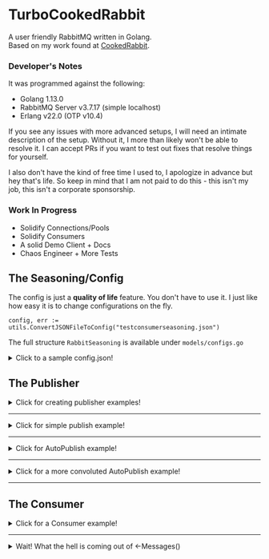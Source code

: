 # TurboCookedRabbit
 A user friendly RabbitMQ written in Golang.  
 Based on my work found at [CookedRabbit](https://github.com/houseofcat/CookedRabbit).

### Developer's Notes
It was programmed against the following:

 * Golang 1.13.0
 * RabbitMQ Server v3.7.17 (simple localhost)
 * Erlang v22.0 (OTP v10.4)

If you see any issues with more advanced setups, I will need an intimate description of the setup. Without it, I more than likely won't be able to resolve it. I can accept PRs if you want to test out fixes that resolve things for yourself.

I also don't have the kind of free time I used to, I apologize in advance but hey that's life. So keep in mind that I am not paid to do this - this isn't my job, this isn't a corporate sponsorship.

### Work In Progress
 * Solidify Connections/Pools
 * Solidify Consumers
 * A solid Demo Client + Docs
 * Chaos Engineer + More Tests

## The Seasoning/Config

The config is just a **quality of life** feature. You don't have to use it. I just like how easy it is to change configurations on the fly.

    config, err := utils.ConvertJSONFileToConfig("testconsumerseasoning.json")

The full structure `RabbitSeasoning` is available under `models/configs.go`

<details><summary>Click to a sample config.json!</summary>
<p>
```
{
    "PoolConfig": {
        "ChannelPoolConfig": {
            "ErrorBuffer": 10,
            "BreakOnInitializeError": false,
            "MaxInitializeErrorCount": 5,
            "SleepOnErrorInterval": 50,
            "CreateChannelRetryCount": 5,
            "ChannelCount": 25,
            "AckChannelCount": 25,
            "GlobalQosCount": 4
        },
        "ConnectionPoolConfig": {
            "URI": "amqp://guest:guest@localhost:5672/",
            "ErrorBuffer": 1,
            "BreakOnInitializeError": false,
            "MaxInitializeErrorCount": 5,
            "SleepOnErrorInterval": 50,
            "CreateConnectionRetryCount": 5,
            "ConnectionCount": 5,
            "TLSConfig": {
                "EnableTLS": false,
                "PEMCertLocation": "test/catest.pem",
                "LocalCertLocation": "client/cert.ca",
                "CertServerName": "hostname-in-cert"
            }
        }
    },
    "ConsumerConfigs": {
        "TurboCookedRabbitConsumer-Ackable": {
            "QueueName": "ConsumerTestQueue",
            "ConsumerName": "TurboCookedRabbitConsumer-Ackable",
            "AutoAck": false,
            "Exclusive": false,
            "NoWait": true,
            "QosCountOverride": 5,
            "QosSizeOverride": 65535,
            "MessageBuffer": 10,
            "ErrorBuffer": 1,
            "SleepOnErrorInterval": 1000
        },
        "TurboCookedRabbitConsumer-AutoAck": {
            "QueueName": "ConsumerTestQueue",
            "ConsumerName": "TurboCookedRabbitConsumer-AutoAck",
            "AutoAck": true,
            "Exclusive": false,
            "NoWait": true,
            "QosCountOverride": 5,
            "QosSizeOverride": 65535,
            "MessageBuffer": 10,
            "ErrorBuffer": 1,
            "SleepOnErrorInterval": 1000
        }
    },
    "PublisherConfig":{
        "SleepOnIdleInterval": 1000,
        "LetterBuffer": 10,
        "NotificationBuffer": 10
    }
}
```
</p>
</details>

## The Publisher

<details><summary>Click for creating publisher examples!</summary>
<p>

Assuming you have a **ChannelPool** already setup. Creating a publisher can be achieved as so:

    publisher, err := publisher.NewPublisher(Seasoning, channelPool, nil)

Assuming you have a **ChannelPool** and **ConnectionPool** setup. Creating a publisher can be achieved as so:

    publisher, err := publisher.NewPublisher(Seasoning, channelPool, connectionPool)

The errors here indicate I was unable to create a Publisher - probably due to the ChannelPool/ConnectionPool you gave me.

</p>
</details>

---

<details><summary>Click for simple publish example!</summary>
<p>

Once you have a publisher, you can perform a relatively simple publish.

    letter := utils.CreateLetter("", "TestQueueName", nil)
	publisher.Publish(letter)

This creates a simple HelloWorld message letter with no ExchangeName and a QueueName/RoutingKey of TestQueueName. The body is nil, the helper function creates bytes for "h e l l o   w o r l d".

The concept of a Letter may seem clunky on a single publish. I don't disagree and you still always have `streadway/amqp` to rely on. The **letter** idea makes sense with **AutoPublish**.

</p>
</details>

---

<details><summary>Click for AutoPublish example!</summary>
<p>

Once you have a publisher, you can perform **StartAutoPublish**!

    allowInternalRetry := false
	publisher.StartAutoPublish(allowInternalRetryMechanism)

    ListeningForNotificationsLoop:
	for {
		select {
		case notification := <-publisher.Notifications():
			if !notification.Success {
                /* Handle Republish */
            }
		default:
			time.Sleep(1 * time.Millisecond)
		}
	}

This tells the Publisher to start reading an **internal queue**, a letter queue.

Once this has been started up, we allow letters to be placed in the mailbox/letter queue.

That could be simple like this...

    publisher.QueueLetter(letter) // How simple is that!

...or more complex like such

    for _, letter := range letters {
        err := publisher.QueueLetter(letter)
        if err != nil {
            /* Handle Retry To Add To Queue */
        }
    }

So you can see why we use these message containers called **letter**. The letter has the **body** and **envelope** inside of it. It has everything you need to publish it. Think of it a small, highly configurable, **unit of work**.

Notice that you don't have anything to do with channels and connections!

</p>
</details>

---

<details><summary>Click for a more convoluted AutoPublish example!</summary>
<p>

Let's say the above example was too simple for you... ...let's up it a notch on what you can do with AutoPublish.

    allowInternalRetry := true
	publisher.StartAutoPublish(allowInternalRetryMechanism) // this will retry based on the Letter.RetryCount passed in.

	timer := time.NewTimer(1 * time.Minute) // Stop Listening to notifications after 1 minute.

    messageCount = 1000
    channelFailureCount := 0
	successCount := 0
	failureCount := 0

    ListeningForNotificationsLoop:
	for {
		select {
		case <-timer.C:
			break ListeningForNotificationsLoop  
		case chanErr := <-channelPool.Errors():
			if chanErr != nil {
				channelFailureCount++ // Count ChannelPool failures.
			}
			break
		case notification := <-publisher.Notifications():
			if notification.Success {
				successCount++
			} else {
				failureCount++
			}

            // I am only expecting to publish 1000 messages
			if successCount+failureCount == messageCount { 
				break ListeningForNotificationsLoop
			}

			break
		default:
			time.Sleep(1 * time.Millisecond)
			break
		}
	}

We have finished our work, we **succeeded** or **failed** to publish **1000** messages. So now we want to shutdown everything!

	publisher.StopAutoPublish()
	// channelPool.Shutdown() // if you have a pointer to your channel pool nearby!

</p>
</details>

---

## The Consumer

<details><summary>Click for a Consumer example!</summary>
<p>

Again, the ConsumerConfig is just a **quality of life** feature. You don't have to use it.

```
    ...
	"ConsumerConfigs": {
		"TurboCookedRabbitConsumer-Ackable": {
			"QueueName": "ConsumerTestQueue",
			"ConsumerName": "TurboCookedRabbitConsumer-Ackable",
			"AutoAck": false,
			"Exclusive": false,
			"NoWait": true,
			"QosCountOverride": 5,
			"QosSizeOverride": 65535,
			"MessageBuffer": 10,
			"ErrorBuffer": 1,
			"SleepOnErrorInterval": 1000
		},
		"TurboCookedRabbitConsumer-AutoAck": {
			"QueueName": "ConsumerTestQueue",
			"ConsumerName": "TurboCookedRabbitConsumer-AutoAck",
			"AutoAck": true,
			"Exclusive": false,
			"NoWait": true,
			"QosCountOverride": 5,
			"QosSizeOverride": 65535,
			"MessageBuffer": 10,
			"ErrorBuffer": 1,
			"SleepOnErrorInterval": 1000
		}
	},
    ...
```

And finding this object after it was loaded from a JSON file.

	consumerConfig, ok := config.ConsumerConfigs["TurboCookedRabbitConsumer-AutoAck"]

Creating the Consumer from Config after creating a ChannelPool.

	consumer, err := consumer.NewConsumerFromConfig(consumerConfig, channelPool)

Then start Consumer?

    consumer.StartConsuming()

Thats it! Wait where our my messages?! MY QUEUE IS DRAINING!

Oh, right! That's over here, keeping with the *out of process design*.

    ConsumeMessages:
	for {
		select {
		case message := <-consumer.Messages():
            /* Do something with the message! */
		default:
			time.Sleep(100 * time.Millisecond)
		}
	}

</p>
</details>

---

<details><summary>Wait! What the hell is coming out of <-Messages()</summary>
<p>

Great question. I toyed with the idea of retruning Letters (and I may still at some point) but for now you receive a `models.Message`.

Why? Because the payload/data/message body is here but more importantly contains the means of acking the message! It didn't feel right being merged with a `models.Letter`.

One of the complexities of RabbitMQ is that you need to Acknowledge off the same Channel that it was received on. That makes out of process designs like mine prone to two things: hackery and/or memory leaks (passing the channels around everywhere WITH messages).

There are two things I **hate** about RabbitMQ
 * Channels close on error.
 * Messages have to be acknowledge on the same channel.

What I have attempted to do is to make your life blissful by not forcing you to deal with it. The rules are still there, but hopefully, I give you the tools to not stress out about it and to simplify **out of process** acknowledgements.

That being said, there is only so much I can hide in my library, which is why I have exposed .Errors(), so that you can code accordingly.

	err := consumer.StartConsuming()
	// Handle failure to start.

	ctx, cancel := context.WithTimeout(context.Background(), time.Duration(1)*time.Minute) // Timeouts

    ConsumeMessages:
	for {
		select {
		case <-ctx.Done():
			fmt.Print("\r\nContextTimeout\r\n")
			break ConsumeMessages
		case message := <-consumer.Messages(): // View Messages
			fmt.Printf("Message Received: %s\r\n", string(message.Body))
		case err := <-consumer.Errors(): // View Consumer errors
			/* Handle */
		case err := <-channelPool.Errors(): // View ChannelPool errors
			/* Handle */
		default:
			time.Sleep(100 * time.Millisecond)
			break
		}
	}

Here you may trigger StopConsuming with this

	consumer.StopConsuming(false)

But be mindful there are Channel Buffers internally that may be full and goroutines waiting to add even more.

I have provided some tools that can be used to help with this. You will see them sprinkled periodically through my tests.

    consumer.FlushStop() // could have been called more than once.
    consumer.FlushErrors() // errors can quickly build up if you stop listening to them
    consumer.FlushMessages() // lets say the ackable messages you have can't be acked and you just need to flush them all out of memory

Becareful with FlushMessages(). If you are `autoAck = false` and receiving ackAble messages, this is safe. You will merely **wipe them from your memory** and ***they are still in the original queue***.
</p>
</details>